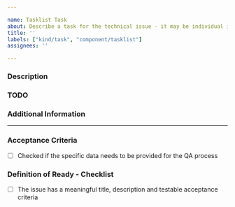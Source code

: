 ```yaml
---

name: Tasklist Task
about: Describe a task for the technical issue - it may be individual issue or be connected to epic.
title: ''
labels: ["kind/task", "component/tasklist"]
assignees: ''

---
```


<!-- This type is for the technical issues - it may be individual issue or be connected to epic.-->

### Description

<!-- Please, describe the task to be worked at -->

### TODO

<!-- [Optional] add the TODOs in here -->

### Additional Information

<!-- [Optional] add the TODOs in here
e.g. where the task is coming from (Stackdriver errors, Slack question etc.)
Dependency, affected components, priority -->

---------------------------------------------------------------------------------------------

<!-- As the creator of the issue, you don't have to fill anything below this line, but the assignee will take care of this as part of Backlog grooming. -->

### Acceptance Criteria

<!-- [Mandatory field] The assignee will fill the Acceptance Criteria. -->
- [ ] Checked if the specific data needs to be provided for the QA process

### Definition of Ready - Checklist

<!-- the assignee will check the DOR. -->
- [ ] The issue has a meaningful title, description and testable acceptance criteria


